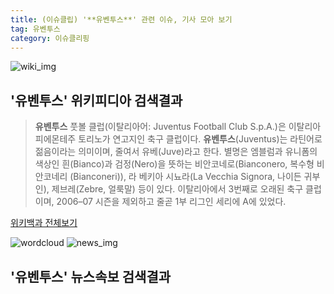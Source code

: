 ```yaml
---
title: (이슈클립) '**유벤투스**' 관련 이슈, 기사 모아 보기
tag: 유벤투스
category: 이슈클리핑
---
```

![wiki_img](https://user-images.githubusercontent.com/42597476/44503234-41136a80-a6d0-11e8-9071-6fc6418eafe4.png)
## **'**유벤투스**'** 위키피디아 검색결과
>**유벤투스** 풋볼 클럽(이탈리아어: Juventus Football Club S.p.A.)은 이탈리아 피에몬테주 토리노가 연고지인 축구 클럽이다. **유벤투스**(Juventus)는 라틴어로 젊음이라는 의미이며, 줄여서 유베(Juve)라고 한다. 별명은 엠블럼과 유니폼의 색상인 흰(Bianco)과 검정(Nero)을 뜻하는 비안코네로(Bianconero, 복수형 비안코네리 (Bianconeri)), 라 베키아 시뇨라(La Vecchia Signora, 나이든 귀부인), 제브레(Zebre, 얼룩말) 등이 있다. 이탈리아에서 3번째로 오래된 축구 클럽이며, 2006–07 시즌을 제외하고 줄곧 1부 리그인 세리에 A에 있었다.

<a href="https://ko.wikipedia.org/wiki/유벤투스" target="_blank">위키백과 전체보기</a>

![wordcloud](https://s3.ap-northeast-2.amazonaws.com/lyrics101-wordcloud/2018-09-30-1538245285.png)
![news_img](https://user-images.githubusercontent.com/42597476/44507050-1206f400-a6e4-11e8-8d98-7ffbfebb353f.png)
## **'**유벤투스**'** 뉴스속보 검색결과

